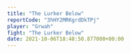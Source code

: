 ```yaml
---
title: "The Lurker Below"
reportCode: "3hHY2MRKgrdDkTPj"
player: "Grwah"
fight: "The Lurker Below"
date: 2021-10-06T18:48:50.877000+00:00
---
```

